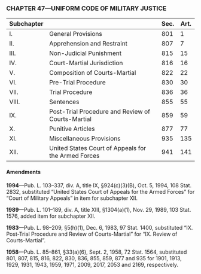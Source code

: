 ### **CHAPTER 47—UNIFORM CODE OF MILITARY JUSTICE** ###

|Subchapter|                                                   |Sec.|Art.|
|----------|---------------------------------------------------|----|----|
|    I.    |                General Provisions                 |801 | 1  |
|   II.    |            Apprehension and Restraint             |807 | 7  |
|   III.   |              Non-Judicial Punishment              |815 | 15 |
|   IV.    |            Court-Martial Jurisdiction             |816 | 16 |
|    V.    |           Composition of Courts-Martial           |822 | 22 |
|   VI.    |                Pre-Trial Procedure                |830 | 30 |
|   VII.   |                  Trial Procedure                  |836 | 36 |
|  VIII.   |                     Sentences                     |855 | 55 |
|   IX.    | Post-Trial Procedure and Review of Courts-Martial |859 | 59 |
|    X.    |                 Punitive Articles                 |877 | 77 |
|   XI.    |             Miscellaneous Provisions              |935 |135 |
|   XII.   |United States Court of Appeals for the Armed Forces|941 |141 |

#### Amendments ####

**1994**—Pub. L. 103–337, div. A, title IX, §924(c)(3)(B), Oct. 5, 1994, 108 Stat. 2832, substituted “United States Court of Appeals for the Armed Forces” for “Court of Military Appeals” in item for subchapter XII.

**1989**—Pub. L. 101–189, div. A, title XIII, §1304(a)(1), Nov. 29, 1989, 103 Stat. 1576, added item for subchapter XII.

**1983**—Pub. L. 98–209, §5(h)(1), Dec. 6, 1983, 97 Stat. 1400, substituted “IX. Post-Trial Procedure and Review of Courts-Martial” for “IX. Review of Courts-Martial”.

**1958**—Pub. L. 85–861, §33(a)(6), Sept. 2, 1958, 72 Stat. 1564, substituted 801, 807, 815, 816, 822, 830, 836, 855, 859, 877 and 935 for 1901, 1913, 1929, 1931, 1943, 1959, 1971, 2009, 2017, 2053 and 2169, respectively.